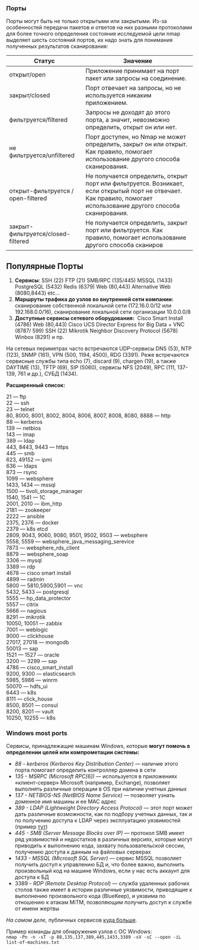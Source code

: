 ### **Порты**

Порты могут быть не только открытыми или закрытыми. Из-за особенностей передачи пакетов и ответов на них разными протоколами для более точного определения состояния исследуемой цели nmap выделяет шесть состояний портов, их надо знать для понимания полученных результатов сканирования:

| Статус                             | Значение                                                                                                                                                            |
| ---------------------------------- | ------------------------------------------------------------------------------------------------------------------------------------------------------------------- |
| открыт/open                        | Приложение принимает на порт пакет или запросы на соединение.                                                                                                       |
| закрыт/closed                      | Порт отвечает на запросы, но не используется никаким приложением.                                                                                                   |
| фильтруется/filtered               | Запросы не доходят до этого порта, а значит, невозможно определить, открыт он или нет.                                                                              |
| не фильтруется/unfiltered          | Порт доступен, но Nmap не может определить, закрыт он или открыт. Как правило, помогает использование другого способа сканирования.                                 |
| открыт-фильтруется / open-filtered | Не получается определить, открыт порт или фильтруется. Возникает, если открытый порт не отвечает. Как правило, помогает использование другого способа сканирования. |
| закрыт-фильтруется/closed-filtered | Не получается определить, закрыт порт или фильтруется. Как правило, помогает использование другого способа сканиров                                                 |
## Популярные Порты

1. **Сервисы**: 
   SSH (22)
   FTP (21)
   SMB/RPC (135/445)
   MSSQL (1433)
   PostgreSQL (5432)
   Redis (6379)
   Web (80,443)
   Alternative Web (8080,8443)
   etc…
2. **Маршруты трафика до узлов во внутренней сети компании:** 
   сканирование собственной локальной сети (172.16.0.0/12 или 192.168.0.0/16), сканирование локальной сети организации 10.0.0.0/8
3. **Доступные сервисы сетевого оборудования:** 
   Cisco Smart Install (4786)
   Web (80,443)
   Cisco UCS Director Express for Big Data + VNC (8787/ 599)
   SSH (22)
   Mikrotik Neighbor Discovery Protocol (5678)
   Winbox (8291)
   и пр.

На сетевых периметрах часто встречаются UDP-сервисы DNS (53), NTP (123), SNMP (161), VPN (500, 1194, 4500), RDG (3391). Реже встречаются сервисные службы типа echo (7), discard (9), chargen (19), а также DAYTIME (13), TFTP (69), SIP (5060), сервисы NFS (2049), RPC (111, 137-139, 761 и др.), СУБД (1434).  
  
**Расширенный список:**  
  
21 — ftp  
22 — ssh  
23 — telnet  
80, 8000, 8001, 8002, 8004, 8006, 8007, 8008, 8080, 8888 — http  
88 — kerberos  
139 — netbios  
143 — imap  
389 — ldap  
443, 8443, 9443 — https  
445 — smb  
623, 49152 — ipmi  
636 — ldaps  
873 — rsync  
1099 — websphere  
1433, 1434 — mssql  
1500 — tivoli_storage_manager  
1540, 1541 — 1С  
2001, 2010 — ibm_http  
2181 — zookeeper  
2222 — ansible  
2375, 2376 — docker  
2379 — k8s etcd  
2809, 9043, 9060, 9080, 9501, 9502, 9503 — websphere  
5558, 5559 — websphere_java_messaging_serevice  
7873 — websphere_rds_client  
8879 — websphere_soap  
3306 — mysql  
3389 — rdp  
4678 — cisco smart install  
4899 — radmin  
5800 — 5810,5900,5901 — vnc  
5432, 5433 — postgresql  
5555 — hp_data_protector  
5557 — citrix  
5666 — nagious  
8291 — mikrotik  
10050, 10051 — zabbix  
7001 — weblogic  
9000 — clickhouse  
27017, 27018 — mongodb  
50013 — sap  
1521 — 1527 — oracle  
3200 — 3299 — sap  
4786 — cisco_smart_install  
9200, 9300 — elasticsearch  
5985, 5986 — winrm  
50070 — hdfs_ui  
6443 — k8s  
8111 — click_house  
8500, 8501 — consul  
8200, 8201 — vault  
10250, 10255 — k8s

### Windows most ports
Сервисы, принадлежащие машинам Windows, которые **могут помочь в определении целей или компрометации системы:**

- _88 - kerberos (Kerberos Key Distribution Center)_ — наличие этого порта помогает определить контроллер домена в сети
- _135 - MSRPC (Microsoft RPC[6])_ — используется в приложениях «клиент-сервер» Microsoft (например, Exchange), позволяет выполнять различные операции в OS при наличии учетных данных
- _137 - NETBIOS-NS (NetBIOS Name Service)_ — позволяет узнать доменное имя машины и ее MAC адрес
- _389 - LDAP (Lightweight Directory Access Protocol)_ — этот порт может дать различные возможности, как по подбору учетных данных, так и по получению доступа к LDAP через эксплуатацию уязвимостей (пример [тут](https://www.rapid7.com/db/modules/auxiliary/admin/ldap/vmware_vcenter_vmdir_auth_bypass/))
- _445 - SMB (Server Message Blocks over IP)_ — протокол SMB имеет ряд уязвимостей и недостатков в различных версиях, которые могут приводить к выполнению кода, захвату пользовательской сессии, получению доступа к данным на файловых серверах
- _1433 - MSSQL (Microsoft SQL Server)_ — сервис MSSQL позволяет получить доступ к управлению БД и, что более важно, выполнить произвольный код на машине Windows, если у нас есть аккаунт для доступа к БД
- 3389 - _RDP (Remote Desktop Protocol)_ — служба удаленных рабочих столов также имеет в истории различные уязвимости, приводящие к выполнению произвольного кода (BlueKeep), и уязвима по отношению к атакам MiTM, позволяющим получить доступ к службе от имени жертвы

_На самом деле,_ публичных сервисов [куда больше](https://social.technet.microsoft.com/wiki/contents/articles/1772.windows-ports-protocols-and-system-services.aspx).

Пример команды для обнаружения узлов с ОС Windows:  
`nmap -Pn -n -sT -p 88,135,137,389,445,1433,3389 -sV -sC --open -iL list-of-machines.txt`